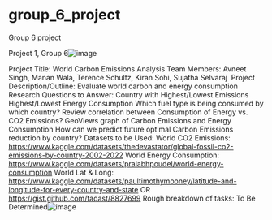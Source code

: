 # group_6_project
Group 6 project

Project 1, Group 6![image](https://user-images.githubusercontent.com/30877077/212220882-cb035215-8106-4e80-a390-8a1668448c09.png)


Project Title:  World Carbon Emissions Analysis
Team Members:  Avneet Singh, Manan Wala, Terence Schultz, Kiran Sohi, Sujatha Selvaraj 
Project Description/Outline: Evaluate world carbon and energy consumption 
Research Questions to Answer:
Country with
Highest/Lowest Emissions
Highest/Lowest Energy Consumption
Which fuel type is being consumed by which country?
Review correlation between Consumption of Energy vs. CO2 Emissions?
GeoViews graph of Carbon Emissions and Energy Consumption
How can we predict future optimal Carbon Emissions reduction by country? 
Datasets to be Used:
World CO2 Emissions:  https://www.kaggle.com/datasets/thedevastator/global-fossil-co2-emissions-by-country-2002-2022
World Energy Consumption:  https://www.kaggle.com/datasets/pralabhpoudel/world-energy-consumption 
World Lat & Long:  https://www.kaggle.com/datasets/paultimothymooney/latitude-and-longitude-for-every-country-and-state  OR https://gist.github.com/tadast/8827699 
Rough breakdown of tasks:
To Be Determined![image](https://user-images.githubusercontent.com/30877077/212220857-a03eb31e-e12e-40ba-9ad0-ae03900a8e23.png)
